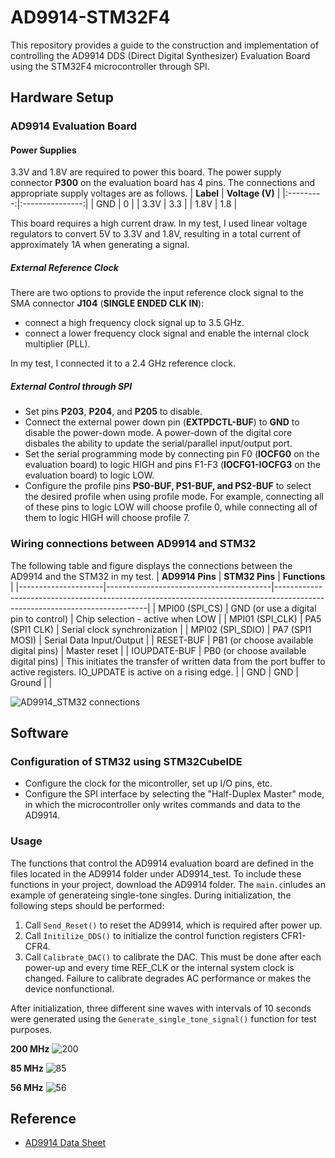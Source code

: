 # AD9914-STM32F4
This repository provides a guide to the construction and implementation of controlling the AD9914 DDS (Direct Digital Synthesizer) Evaluation Board using the STM32F4 microcontroller through SPI. 
## Hardware Setup
### AD9914 Evaluation Board
#### Power Supplies ####
3.3V and 1.8V are required to power this board. The power supply connector **P300** on the evaluation board has 4 pins. The connections and appropriate supply voltages are as follows.
| **Label** | **Voltage (V)** |
|:---------:|:---------------:|
|    GND    |        0        |
|    3.3V   |       3.3       |
|    1.8V   |       1.8       |

This board requires a high current draw. In my test, I used linear voltage regulators to convert 5V to 3.3V and 1.8V, resulting in a total current of approximately 1A when generating a signal.
##### External Reference Clock #####
There are two options to provide the input reference clock signal to the SMA connector **J104** (**SINGLE ENDED CLK IN**):
- connect a high frequency clock signal up to 3.5 GHz.
- connect a lower frequency clock signal and enable the internal clock multiplier (PLL).

In my test, I connected it to a 2.4 GHz reference clock.
##### External Control through SPI #####
- Set pins **P203**, **P204**, and **P205** to disable.
- Connect the external power down pin (**EXTPDCTL-BUF**) to **GND** to disable the power-down mode. A power-down of the digital core disbales the ability to update the serial/parallel input/output port.
- Set the serial programming mode by connecting pin F0 (**IOCFG0** on the evaluation board) to logic HIGH and pins F1-F3 (**IOCFG1-IOCFG3** on the evaluation board) to logic LOW.
- Configure the profile pins **PS0-BUF, PS1-BUF, and PS2-BUF** to select the desired profile when using profile mode. For example, connecting all of these pins to logic LOW will choose profile 0, while connecting all of them to logic HIGH will choose profile 7.
### Wiring connections between AD9914 and STM32
The following table and figure displays the connections between the AD9914 and the STM32 in my test.
     | **AD9914 Pins**     | **STM32 Pins**                          | **Functions**                                                                                                              |
|---------------------|-----------------------------------------|----------------------------------------------------------------------------------------------------------------------------|
| MPI00 (SPI_CS)      | GND (or use a digital pin to control)   | Chip selection - active when LOW                                                                                      |
| MPI01 (SPI_CLK)     | PA5 (SPI1 CLK)                          | Serial clock synchronization               |
| MPI02 (SPI_SDIO)    | PA7 (SPI1 MOSI)                         | Serial Data Input/Output                                                                                                   |
| RESET-BUF           | PB1 (or choose available digital pins)   | Master reset                                                                            |
| IOUPDATE-BUF        | PB0 (or choose available digital pins)   | This initiates the transfer of written data from the port buffer to active registers. IO_UPDATE is active on a rising edge.  |
| GND                 | GND                                     | Ground                                                                                                                     |                                            |

![AD9914_STM32 connections](https://user-images.githubusercontent.com/49960231/228725574-eddefc6c-abb5-49b0-ab80-50401e504499.png)

## Software 
### Configuration of STM32 using STM32CubeIDE
- Configure the clock for the micontroller, set up I/O pins, etc.
- Configure the SPI interface by selecting the "Half-Duplex Master" mode, in which the microcontroller only writes commands and data to the AD9914.
### Usage
The functions that control the AD9914 evaluation board are defined in the files located in the AD9914 folder under AD9914_test. To include these functions in your project, download the AD9914 folder. 
The `main.c`inludes an example of generateing single-tone singles. During initialization, the following steps should be performed:
1. Call `Send_Reset()` to reset the AD9914, which is required after power up.
2. Call `Initilize_DDS()` to initialize the control function registers CFR1-CFR4.
3. Call `Calibrate_DAC()` to calibrate the DAC. This must be done after each power-up and every time REF_CLK or the internal system clock is changed.  Failure to calibrate degrades AC performance or makes the device nonfunctional.

After initialization, three different sine waves with intervals of 10 seconds were generated using the `Generate_single_tone_signal()` function for test purposes.


**200 MHz**
![200](https://user-images.githubusercontent.com/49960231/229195401-7564632a-3fb6-43e4-8aa2-fd7351394c64.png)


**85 MHz**
![85](https://user-images.githubusercontent.com/49960231/229196093-db6d3aa0-1c13-49e4-b400-b619354ff09d.png)


**56 MHz**
![56](https://user-images.githubusercontent.com/49960231/229196262-bfd282b8-8ab7-4907-acc8-82bca8aae4f2.png)

## Reference
- [AD9914 Data Sheet](https://www.analog.com/media/en/technical-documentation/data-sheets/ad9914.pdf)
